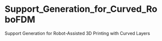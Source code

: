 # Support_Generation_for_Curved_RoboFDM
Support Generation for Robot-Assisted 3D Printing with Curved Layers
